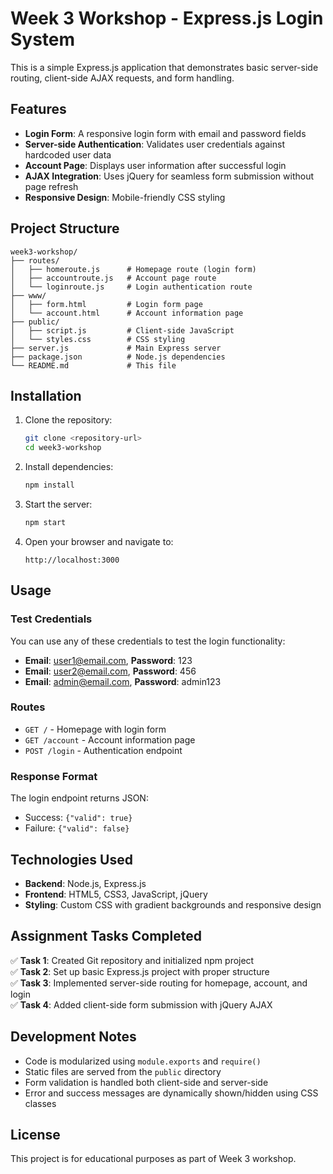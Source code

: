 # Week 3 Workshop - Express.js Login System

This is a simple Express.js application that demonstrates basic server-side routing, client-side AJAX requests, and form handling.

## Features

- **Login Form**: A responsive login form with email and password fields
- **Server-side Authentication**: Validates user credentials against hardcoded user data
- **Account Page**: Displays user information after successful login
- **AJAX Integration**: Uses jQuery for seamless form submission without page refresh
- **Responsive Design**: Mobile-friendly CSS styling

## Project Structure

```
week3-workshop/
├── routes/
│   ├── homeroute.js      # Homepage route (login form)
│   ├── accountroute.js   # Account page route
│   └── loginroute.js     # Login authentication route
├── www/
│   ├── form.html         # Login form page
│   └── account.html      # Account information page
├── public/
│   ├── script.js         # Client-side JavaScript
│   └── styles.css        # CSS styling
├── server.js             # Main Express server
├── package.json          # Node.js dependencies
└── README.md             # This file
```

## Installation

1. Clone the repository:
   ```bash
   git clone <repository-url>
   cd week3-workshop
   ```

2. Install dependencies:
   ```bash
   npm install
   ```

3. Start the server:
   ```bash
   npm start
   ```

4. Open your browser and navigate to:
   ```
   http://localhost:3000
   ```

## Usage

### Test Credentials

You can use any of these credentials to test the login functionality:

- **Email**: user1@email.com, **Password**: 123
- **Email**: user2@email.com, **Password**: 456  
- **Email**: admin@email.com, **Password**: admin123

### Routes

- `GET /` - Homepage with login form
- `GET /account` - Account information page
- `POST /login` - Authentication endpoint

### Response Format

The login endpoint returns JSON:
- Success: `{"valid": true}`
- Failure: `{"valid": false}`

## Technologies Used

- **Backend**: Node.js, Express.js
- **Frontend**: HTML5, CSS3, JavaScript, jQuery
- **Styling**: Custom CSS with gradient backgrounds and responsive design

## Assignment Tasks Completed

✅ **Task 1**: Created Git repository and initialized npm project  
✅ **Task 2**: Set up basic Express.js project with proper structure  
✅ **Task 3**: Implemented server-side routing for homepage, account, and login  
✅ **Task 4**: Added client-side form submission with jQuery AJAX  

## Development Notes

- Code is modularized using `module.exports` and `require()`
- Static files are served from the `public` directory
- Form validation is handled both client-side and server-side
- Error and success messages are dynamically shown/hidden using CSS classes

## License

This project is for educational purposes as part of Week 3 workshop.
